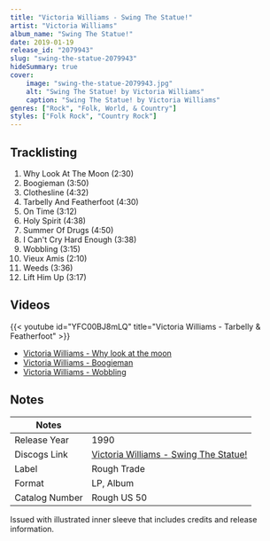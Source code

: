 ```yaml
---
title: "Victoria Williams - Swing The Statue!"
artist: "Victoria Williams"
album_name: "Swing The Statue!"
date: 2019-01-19
release_id: "2079943"
slug: "swing-the-statue-2079943"
hideSummary: true
cover:
    image: "swing-the-statue-2079943.jpg"
    alt: "Swing The Statue! by Victoria Williams"
    caption: "Swing The Statue! by Victoria Williams"
genres: ["Rock", "Folk, World, & Country"]
styles: ["Folk Rock", "Country Rock"]
---
```

## Tracklisting
1. Why Look At The Moon (2:30)
2. Boogieman (3:50)
3. Clothesline (4:32)
4. Tarbelly And Featherfoot (4:30)
5. On Time (3:12)
6. Holy Spirit (4:38)
7. Summer Of Drugs (4:50)
8. I Can't Cry Hard Enough (3:38)
9. Wobbling (3:15)
10. Vieux Amis (2:10)
11. Weeds (3:36)
12. Lift Him Up (3:17)

## Videos
{{< youtube id="YFC00BJ8mLQ" title="Victoria Williams - Tarbelly & Featherfoot" >}}
- [Victoria Williams - Why look at the moon](https://www.youtube.com/watch?v=sTWWReyTcl4)
- [Victoria Williams - Boogieman](https://www.youtube.com/watch?v=BtW8SV-9JLs)
- [Victoria Williams - Wobbling](https://www.youtube.com/watch?v=GL8x-eNgPA4)

## Notes
| Notes          |             |
| ---------------| ----------- |
| Release Year   | 1990 |
| Discogs Link   | [Victoria Williams - Swing The Statue!](https://www.discogs.com/release/2079943-Victoria-Williams-Swing-The-Statue) |
| Label          | Rough Trade |
| Format         | LP, Album |
| Catalog Number | Rough US 50 |

Issued with illustrated inner sleeve that includes credits and release information.

